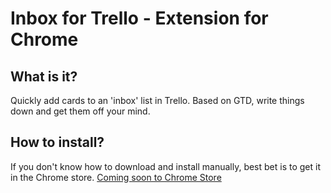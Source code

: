 Inbox for Trello - Extension for Chrome
=========================

What is it?
---------
Quickly add cards to an 'inbox' list in Trello. Based on GTD, write things down and get them off your mind.


How to install?
------------
If you don't know how to download and install manually, best bet is to get it in the Chrome store.
[Coming soon to Chrome Store](https://chrome.google.com/webstore/category/extensions)


